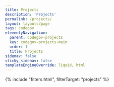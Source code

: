 ```yaml
---
title: Projects
description: 'Projects'
permalink: /projects/
layout: layouts/page
tags: codegov
eleventyNavigation:
  parent: codegov-projects
  key: codegov-projects-main
  order: 1
  title: Projects
sidenav: false
sticky_sidenav: false
templateEngineOverride: liquid, html
---
```


<script type="application/json" data-projects>{{ codegovData.projects | json }}</script>

<div class="card-and-filter-container">
    {% include "filters.html", filterTarget: "projects" %}
    <div class="project-grid"></div>
</div>

<script src='/assets/_common/js/filters.js'></script>